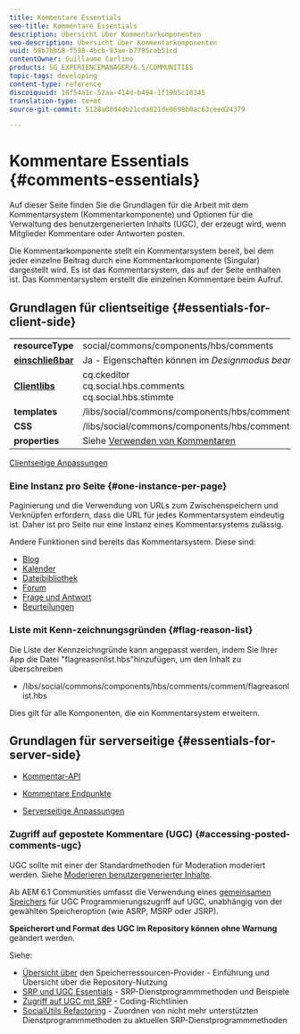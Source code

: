 ```yaml
---
title: Kommentare Essentials
seo-title: Kommentare Essentials
description: Übersicht über Kommentarkomponenten
seo-description: Übersicht über Kommentarkomponenten
uuid: 58b7bb58-f598-4bcb-93ae-b7795cab51cd
contentOwner: Guillaume Carlino
products: SG_EXPERIENCEMANAGER/6.5/COMMUNITIES
topic-tags: developing
content-type: reference
discoiquuid: 18f54a1c-52aa-414d-b494-1f19b5c10345
translation-type: tm+mt
source-git-commit: 5128a08d4db21cda821de0698b0ac63ceed24379

---
```



# Kommentare Essentials {#comments-essentials}

Auf dieser Seite finden Sie die Grundlagen für die Arbeit mit dem Kommentarsystem (Kommentarkomponente) und Optionen für die Verwaltung des benutzergenerierten Inhalts (UGC), der erzeugt wird, wenn Mitglieder Kommentare oder Antworten posten.

Die Kommentarkomponente stellt ein Kommentarsystem bereit, bei dem jeder einzelne Beitrag durch eine Kommentarkomponente (Singular) dargestellt wird. Es ist das Kommentarsystem, das auf der Seite enthalten ist. Das Kommentarsystem erstellt die einzelnen Kommentare beim Aufruf.

## Grundlagen für clientseitige {#essentials-for-client-side}

<table>
 <tbody>
  <tr>
   <td> <strong>resourceType</strong></td>
   <td> social/commons/components/hbs/comments</td>
  </tr>
  <tr>
   <td> <a href="scf.md#add-or-include-a-communities-component"><strong>einschließbar</strong></a></td>
   <td>Ja - Eigenschaften können im <i>Designmodus bearbeitet </i>werden</td>
  </tr>
  <tr>
   <td> <a href="client-customize.md#clientlibs-for-scf"><strong>Clientlibs</strong></a></td>
   <td>cq.ckeditor<br /> cq.social.hbs.comments<br /> cq.social.hbs.stimmte</td>
  </tr>
  <tr>
   <td> <strong>templates</strong></td>
   <td> /libs/social/commons/components/hbs/comments/comments.hbs<br /> </td>
  </tr>
  <tr>
   <td> <strong>CSS</strong></td>
   <td> /libs/social/commons/components/hbs/comments/clientlibs/commentsystem.css</td>
  </tr>
  <tr>
   <td><strong> properties</strong></td>
   <td> Siehe <a href="comments.md">Verwenden von Kommentaren</a></td>
  </tr>
 </tbody>
</table>

[Clientseitige Anpassungen](client-customize.md)

### Eine Instanz pro Seite {#one-instance-per-page}

Paginierung und die Verwendung von URLs zum Zwischenspeichern und Verknüpfen erfordern, dass die URL für jedes Kommentarsystem eindeutig ist. Daher ist pro Seite nur eine Instanz eines Kommentarsystems zulässig.

Andere Funktionen sind bereits das Kommentarsystem. Diese sind:

* [Blog](blog-developer-basics.md)
* [Kalender](calendar-basics-for-developers.md)
* [Dateibibliothek](essentials-file-library.md)
* [Forum](essentials-forum.md)
* [Frage und Antwort](qna-essentials.md)
* [Beurteilungen](reviews-basics.md)

### Liste mit Kenn-zeichnungsgründen {#flag-reason-list}

Die Liste der Kennzeichngründe kann angepasst werden, indem Sie Ihrer App die Datei &quot;flagreasonlist.hbs&quot;hinzufügen, um den Inhalt zu überschreiben

* /libs/social/commons/components/hbs/comments/comment/flagreasonlist.hbs

Dies gilt für alle Komponenten, die ein Kommentarsystem erweitern.

## Grundlagen für serverseitige {#essentials-for-server-side}

* [Kommentar-API](https://helpx.adobe.com/experience-manager/6-5/sites/developing/using/reference-materials/javadoc/com/adobe/cq/social/commons/comments/api/package-summary.html)

* [Kommentare Endpunkte](https://helpx.adobe.com/experience-manager/6-5/sites/developing/using/reference-materials/javadoc/com/adobe/cq/social/commons/comments/endpoints/package-summary.html)

* [Serverseitige Anpassungen](server-customize.md)

### Zugriff auf gepostete Kommentare (UGC) {#accessing-posted-comments-ugc}

UGC sollte mit einer der Standardmethoden für Moderation moderiert werden.
Siehe [Moderieren benutzergenerierter Inhalte](moderate-ugc.md).

Ab AEM 6.1 Communities umfasst die Verwendung eines [gemeinsamen Speichers](working-with-srp.md) für UGC Programmierungszugriff auf UGC, unabhängig von der gewählten Speicheroption (wie ASRP, MSRP oder JSRP).

**Speicherort und Format des UGC im Repository können ohne Warnung** geändert werden.

Siehe:

* [Übersicht über](srp.md) den Speicherressourcen-Provider - Einführung und Übersicht über die Repository-Nutzung
* [SRP und UGC Essentials](srp-and-ugc.md) - SRP-Dienstprogrammmethoden und Beispiele
* [Zugriff auf UGC mit SRP](accessing-ugc-with-srp.md) - Coding-Richtlinien
* [SocialUtils Refactoring](socialutils.md) - Zuordnen von nicht mehr unterstützten Dienstprogrammmethoden zu aktuellen SRP-Dienstprogrammmethoden

